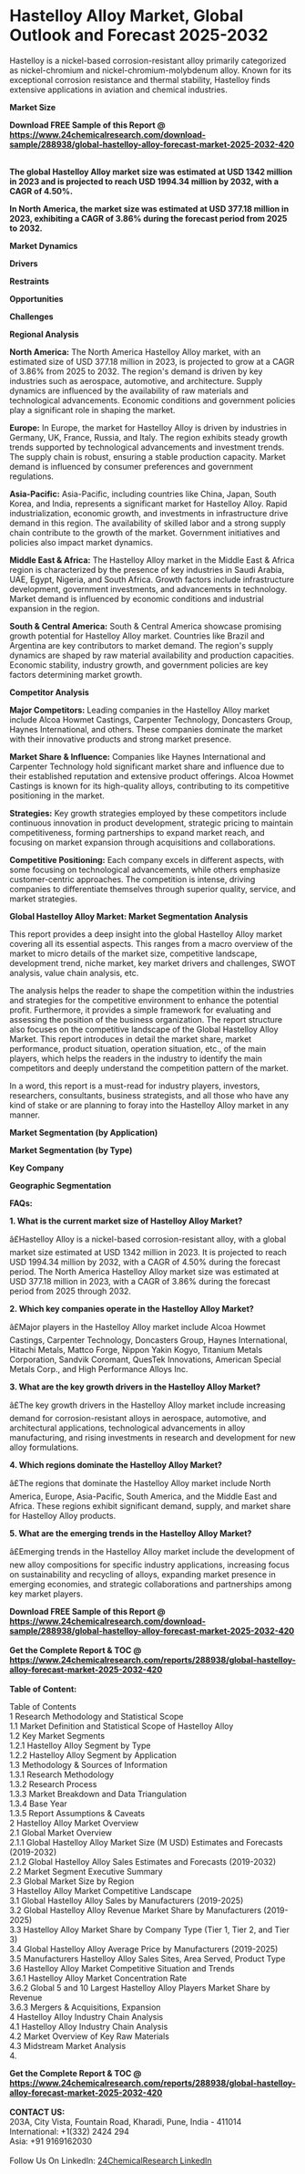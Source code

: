 <h1>Hastelloy Alloy Market, Global Outlook and Forecast 2025-2032</h1><p>Hastelloy is a nickel-based corrosion-resistant alloy primarily categorized as nickel-chromium and nickel-chromium-molybdenum alloy. Known for its exceptional corrosion resistance and thermal stability, Hastelloy finds extensive applications in aviation and chemical industries.</p><p>
<strong>Market Size</strong></p><p>
</p><div><b>Download FREE Sample of this Report @ 
            <a href="https://www.24chemicalresearch.com/download-sample/288938/global-hastelloy-alloy-forecast-market-2025-2032-420">
            https://www.24chemicalresearch.com/download-sample/288938/global-hastelloy-alloy-forecast-market-2025-2032-420</a></b></div><br><p><strong>The global Hastelloy Alloy market size was estimated at USD 1342 million in 2023 and is projected to reach USD 1994.34 million by 2032, with a CAGR of 4.50%. </strong></p><p>
</p><p><strong>In North America, the market size was estimated at USD 377.18 million in 2023, exhibiting a CAGR of 3.86% during the forecast period from 2025 to 2032.</strong></p><p>
<strong>Market Dynamics</strong></p><p>
<strong>Drivers</strong></p><p>
</p><p>
<strong>Restraints</strong></p><p>
</p><p>
<strong>Opportunities</strong></p><p>
</p><p>
<strong>Challenges</strong></p><p>
</p><p>
<strong>Regional Analysis</strong></p><p>
</p><p><strong>North America:</strong> The North America Hastelloy Alloy market, with an estimated size of USD 377.18 million in 2023, is projected to grow at a CAGR of 3.86% from 2025 to 2032. The region's demand is driven by key industries such as aerospace, automotive, and architecture. Supply dynamics are influenced by the availability of raw materials and technological advancements. Economic conditions and government policies play a significant role in shaping the market.</p><p>
</p><p><strong>Europe:</strong> In Europe, the market for Hastelloy Alloy is driven by industries in Germany, UK, France, Russia, and Italy. The region exhibits steady growth trends supported by technological advancements and investment trends. The supply chain is robust, ensuring a stable production capacity. Market demand is influenced by consumer preferences and government regulations.</p><p>
</p><p><strong>Asia-Pacific:</strong> Asia-Pacific, including countries like China, Japan, South Korea, and India, represents a significant market for Hastelloy Alloy. Rapid industrialization, economic growth, and investments in infrastructure drive demand in this region. The availability of skilled labor and a strong supply chain contribute to the growth of the market. Government initiatives and policies also impact market dynamics.</p><p>
</p><p><strong>Middle East &amp; Africa:</strong> The Hastelloy Alloy market in the Middle East &amp; Africa region is characterized by the presence of key industries in Saudi Arabia, UAE, Egypt, Nigeria, and South Africa. Growth factors include infrastructure development, government investments, and advancements in technology. Market demand is influenced by economic conditions and industrial expansion in the region.</p><p>
</p><p><strong>South &amp; Central America:</strong> South &amp; Central America showcase promising growth potential for Hastelloy Alloy market. Countries like Brazil and Argentina are key contributors to market demand. The region's supply dynamics are shaped by raw material availability and production capacities. Economic stability, industry growth, and government policies are key factors determining market growth.</p><p>
<strong>Competitor Analysis</strong></p><p>
</p><p><strong>Major Competitors:</strong> Leading companies in the Hastelloy Alloy market include Alcoa Howmet Castings, Carpenter Technology, Doncasters Group, Haynes International, and others. These companies dominate the market with their innovative products and strong market presence.</p><p>
</p><p><strong>Market Share &amp; Influence:</strong> Companies like Haynes International and Carpenter Technology hold significant market share and influence due to their established reputation and extensive product offerings. Alcoa Howmet Castings is known for its high-quality alloys, contributing to its competitive positioning in the market.</p><p>
</p><p><strong>Strategies:</strong> Key growth strategies employed by these competitors include continuous innovation in product development, strategic pricing to maintain competitiveness, forming partnerships to expand market reach, and focusing on market expansion through acquisitions and collaborations.</p><p>
</p><p><strong>Competitive Positioning:</strong> Each company excels in different aspects, with some focusing on technological advancements, while others emphasize customer-centric approaches. The competition is intense, driving companies to differentiate themselves through superior quality, service, and market strategies.</p><p>
<strong>Global Hastelloy Alloy Market: Market Segmentation Analysis</strong></p><p>
</p><p>This report provides a deep insight into the global Hastelloy Alloy market covering all its essential aspects. This ranges from a macro overview of the market to micro details of the market size, competitive landscape, development trend, niche market, key market drivers and challenges, SWOT analysis, value chain analysis, etc.</p><p>
</p><p>The analysis helps the reader to shape the competition within the industries and strategies for the competitive environment to enhance the potential profit. Furthermore, it provides a simple framework for evaluating and assessing the position of the business organization. The report structure also focuses on the competitive landscape of the Global Hastelloy Alloy Market. This report introduces in detail the market share, market performance, product situation, operation situation, etc., of the main players, which helps the readers in the industry to identify the main competitors and deeply understand the competition pattern of the market.</p><p>
</p><p>In a word, this report is a must-read for industry players, investors, researchers, consultants, business strategists, and all those who have any kind of stake or are planning to foray into the Hastelloy Alloy market in any manner.</p><p>
<strong>Market Segmentation (by Application)</strong></p><p>
</p><p>
<strong>Market Segmentation (by Type)</strong></p><p>
</p><p>
<strong>Key Company</strong></p><p>
</p><p>
<strong>Geographic Segmentation</strong></p><p>
</p><p>
<strong>FAQs:</strong></p><p>
</p><p><strong>1. What is the current market size of Hastelloy Alloy Market?</strong></p><p>
</p><p>â£Hastelloy Alloy is a nickel-based corrosion-resistant alloy, with a global market size estimated at USD 1342 million in 2023. It is projected to reach USD 1994.34 million by 2032, with a CAGR of 4.50% during the forecast period. The North America Hastelloy Alloy market size was estimated at USD 377.18 million in 2023, with a CAGR of 3.86% during the forecast period from 2025 through 2032.</p><p>
</p><p><strong>2. Which key companies operate in the Hastelloy Alloy Market?</strong></p><p>
</p><p>â£Major players in the Hastelloy Alloy market include Alcoa Howmet Castings, Carpenter Technology, Doncasters Group, Haynes International, Hitachi Metals, Mattco Forge, Nippon Yakin Kogyo, Titanium Metals Corporation, Sandvik Coromant, QuesTek Innovations, American Special Metals Corp., and High Performance Alloys Inc.</p><p>
</p><p><strong>3. What are the key growth drivers in the Hastelloy Alloy Market?</strong></p><p>
</p><p>â£The key growth drivers in the Hastelloy Alloy market include increasing demand for corrosion-resistant alloys in aerospace, automotive, and architectural applications, technological advancements in alloy manufacturing, and rising investments in research and development for new alloy formulations.</p><p>
</p><p><strong>4. Which regions dominate the Hastelloy Alloy Market?</strong></p><p>
</p><p>â£The regions that dominate the Hastelloy Alloy market include North America, Europe, Asia-Pacific, South America, and the Middle East and Africa. These regions exhibit significant demand, supply, and market share for Hastelloy Alloy products.</p><p>
</p><p><strong>5. What are the emerging trends in the Hastelloy Alloy Market?</strong></p><p>
</p><p>â£Emerging trends in the Hastelloy Alloy market include the development of new alloy compositions for specific industry applications, increasing focus on sustainability and recycling of alloys, expanding market presence in emerging economies, and strategic collaborations and partnerships among key market players.</p><div><b>Download FREE Sample of this Report @ 
            <a href="https://www.24chemicalresearch.com/download-sample/288938/global-hastelloy-alloy-forecast-market-2025-2032-420">
            https://www.24chemicalresearch.com/download-sample/288938/global-hastelloy-alloy-forecast-market-2025-2032-420</a></b></div><br><div><b>Get the Complete Report & TOC @ 
            <a href="https://www.24chemicalresearch.com/reports/288938/global-hastelloy-alloy-forecast-market-2025-2032-420">
            https://www.24chemicalresearch.com/reports/288938/global-hastelloy-alloy-forecast-market-2025-2032-420</a></b></div><br>
            <b>Table of Content:</b><p>Table of Contents<br />
1 Research Methodology and Statistical Scope<br />
1.1 Market Definition and Statistical Scope of Hastelloy Alloy<br />
1.2 Key Market Segments<br />
1.2.1 Hastelloy Alloy Segment by Type<br />
1.2.2 Hastelloy Alloy Segment by Application<br />
1.3 Methodology & Sources of Information<br />
1.3.1 Research Methodology<br />
1.3.2 Research Process<br />
1.3.3 Market Breakdown and Data Triangulation<br />
1.3.4 Base Year<br />
1.3.5 Report Assumptions & Caveats<br />
2 Hastelloy Alloy Market Overview<br />
2.1 Global Market Overview<br />
2.1.1 Global Hastelloy Alloy Market Size (M USD) Estimates and Forecasts (2019-2032)<br />
2.1.2 Global Hastelloy Alloy Sales Estimates and Forecasts (2019-2032)<br />
2.2 Market Segment Executive Summary<br />
2.3 Global Market Size by Region<br />
3 Hastelloy Alloy Market Competitive Landscape<br />
3.1 Global Hastelloy Alloy Sales by Manufacturers (2019-2025)<br />
3.2 Global Hastelloy Alloy Revenue Market Share by Manufacturers (2019-2025)<br />
3.3 Hastelloy Alloy Market Share by Company Type (Tier 1, Tier 2, and Tier 3)<br />
3.4 Global Hastelloy Alloy Average Price by Manufacturers (2019-2025)<br />
3.5 Manufacturers Hastelloy Alloy Sales Sites, Area Served, Product Type<br />
3.6 Hastelloy Alloy Market Competitive Situation and Trends<br />
3.6.1 Hastelloy Alloy Market Concentration Rate<br />
3.6.2 Global 5 and 10 Largest Hastelloy Alloy Players Market Share by Revenue<br />
3.6.3 Mergers & Acquisitions, Expansion<br />
4 Hastelloy Alloy Industry Chain Analysis<br />
4.1 Hastelloy Alloy Industry Chain Analysis<br />
4.2 Market Overview of Key Raw Materials<br />
4.3 Midstream Market Analysis<br />
4.</p><div><b>Get the Complete Report & TOC @ 
            <a href="https://www.24chemicalresearch.com/reports/288938/global-hastelloy-alloy-forecast-market-2025-2032-420">
            https://www.24chemicalresearch.com/reports/288938/global-hastelloy-alloy-forecast-market-2025-2032-420</a></b></div><br><b>CONTACT US:</b><br>
            203A, City Vista, Fountain Road, Kharadi, Pune, India - 411014<br>
            International: +1(332) 2424 294<br>
            Asia: +91 9169162030 <br><br>
            Follow Us On LinkedIn: <a href="https://www.linkedin.com/company/24chemicalresearch/">24ChemicalResearch LinkedIn</a>